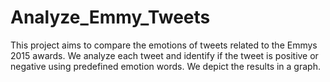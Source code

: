 # Analyze_Emmy_Tweets
This project aims to compare the emotions of tweets related to the Emmys 2015 awards. We analyze each tweet and identify if 
the tweet is positive or negative using predefined emotion words. We depict the results in a graph.
